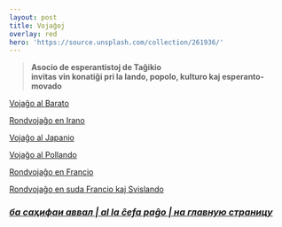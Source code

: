 ```yaml
---
layout: post
title: Vojaĝoj
overlay: red
hero: 'https://source.unsplash.com/collection/261936/'
---
```


> **Asocio de esperantistoj de Taĝikio  
> invitas vin konatiĝi pri la lando, popolo, kulturo kaj
> esperanto-movado**




[Vojaĝo al Barato](/vojagxoj/trabarato.htm)

[Rondvojaĝo en Irano](/vojagxoj/trairano.htm)

[Vojaĝo al Japanio](/vojagxoj/trajapanio.htm)

[Vojaĝo al Pollando](/vojagxoj/trapollando.htm)

[Rondvojaĝo en Francio](/vojagxoj/trafrancio.htm)

[Rondvojaĝo en suda Francio kaj Svislando](/vojagxoj/trasudfrancio.htm) 

### *[ба саҳифаи аввал | al la ĉefa paĝo | на главную страницу](espermov.htm)*
